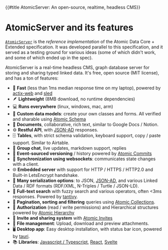 {{#title AtomicServer: An open-source, realtime, headless CMS}}
# AtomicServer and its features

[`AtomicServer`](https://github.com/atomicdata-dev/atomic-server/blob/master/server/README.md) is the _reference implementation_ of the Atomic Data Core + Extended specification.
It was developed parallel to this specification, and it served as a testing ground for various ideas (some of which didn't work, and some of which ended up in the spec).

AtomicServer is a real-time headless CMS, graph database server for storing and sharing typed linked data.
It's free, open source (MIT license), and has a ton of features:

<!-- Copied from root README -->
- 🚀  **Fast** (less than 1ms median response time on my laptop), powered by [actix-web](https://github.com/actix/actix-web) and [sled](https://github.com/spacejam/sled)
- 🪶  **Lightweight** (8MB download, no runtime dependencies)
- 💻  **Runs everywhere** (linux, windows, mac, arm)
- 🔧  **Custom data models**: create your own classes and forms. All verified and sharable using [Atomic Schema](https://docs.atomicdata.dev/schema/intro.html)
- 📄  **Documents**, collaborative, rich text, similar to Google Docs / Notion.
- ⚙️ **Restful API**, with [JSON-AD](https://docs.atomicdata.dev/core/json-ad.html) responses.
- 🗄️  **Tables**, with strict schema validation, keyboard support, copy / paste support. Similar to Airtable.
- 💬  **Group chat**, live updates, markdown support, replies
- 💾  **Event-sourced versioning** / history powered by [Atomic Commits](https://docs.atomicdata.dev/commits/intro.html)
- 🔄  **Synchronization using websockets**: communicates state changes with a client.
- 🌐  **Embedded server** with support for HTTP / HTTPS / HTTP2.0 and Built-in LetsEncrypt handshake.
- 🧰  **Many serialization options**: to JSON, [JSON-AD](https://docs.atomicdata.dev/core/json-ad.html), and various Linked Data / RDF formats (RDF/XML, N-Triples / Turtle / JSON-LD).
- 🔎  **Full-text search** with fuzzy search and various operators, often <3ms responses. Powered by [tantivy](https://github.com/quickwit-inc/tantivy).
- 📖  **Pagination, sorting and filtering** queries using [Atomic Collections](https://docs.atomicdata.dev/schema/collections.html).
- 🔐  **Authorization** (read / write permissions) and Hierarchical structures powered by [Atomic Hierarchy](https://docs.atomicdata.dev/hierarchy.html)
- 📲  **Invite and sharing system** with [Atomic Invites](https://docs.atomicdata.dev/invitations.html)
- 📂  **File management**: Upload, download and preview attachments.
- 🖥️  **Desktop app**: Easy desktop installation, with status bar icon, powered by [tauri](https://github.com/tauri-apps/tauri/).
- 📚  **Libraries**: [Javascript / Typescript](https://www.npmjs.com/package/@tomic/lib), [React](https://www.npmjs.com/package/@tomic/react), [Svelte](https://www.npmjs.com/package/@tomic/svelte)
